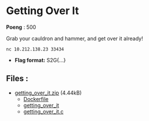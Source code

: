 # Getting Over It
**Poeng** : 500

Grab your cauldron and hammer, and get over it already!
    
    
    nc 10.212.138.23 33434


- **Flag format:** S2G{...}

## Files : 

 - [getting_over_it.zip](./getting_over_it.zip) (4.44kB)
   - [Dockerfile](./getting_over_it/Dockerfile)
   - [getting_over_it](./getting_over_it/getting_over_it)
   - [getting_over_it.c](./getting_over_it/getting_over_it.c)
